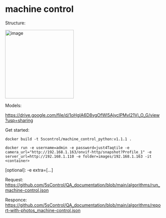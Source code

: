# machine control

Structure:

<img width="221" alt="image" src="https://github.com/5sControl/machine_control_python/assets/52838912/ee7a68b9-8c36-4060-8a10-8bfc7f04ed41">




Models:

https://drive.google.com/file/d/1oHgIA6D8vgOfWl5AjyclPMvl21Vj_O_G/view?usp=sharing


Get started:

```docker build -t 5scontrol/machine_control_python:v1.1.1 .```

```docker run -e username=admin -e password=just4Taqtile -e camera_url="http://192.168.1.163/onvif-http/snapshot?Profile_1" -e server_url=http://192.168.1.110 -e folder=images/192.168.1.163 -it <container>```

[optional]: -e extra=[...]

Request: https://github.com/5sControl/QA_documentation/blob/main/algorithms/run_machine-control.json

Responce: https://github.com/5sControl/QA_documentation/blob/main/algorithms/report-with-photos_machine-control.json
